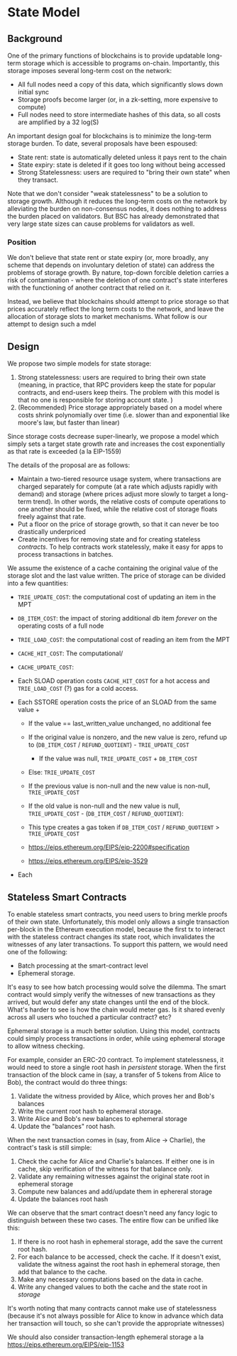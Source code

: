 # State Model

## Background

One of the primary functions of blockchains is to provide updatable long-term storage which is accessible to programs on-chain.
Importantly, this storage imposes several long-term cost on the network:

- All full nodes need a copy of this data, which significantly slows down initial sync
- Storage proofs become larger (or, in a zk-setting, more expensive to compute)
- Full nodes need to store intermediate hashes of this data, so all costs are amplified by a 32 log(S)

An important design goal for blockchains is to minimize the long-term storage burden. To date, several proposals have been espoused:

- State rent: state is automatically deleted unless it pays rent to the chain
- State expiry: state is deleted if it goes too long without being accessed
- Strong Statelessness: users are required to "bring their own state" when they transact.

Note that we don't consider "weak statelessness" to be a solution to storage growth. Although it reduces the long-term costs on the network
by alleviating the burden on non-consensus nodes, it does nothing to address the burden placed on validators. But BSC has already demonstrated
that very large state sizes can cause problems for validators as well.

### Position

We don't believe that state rent or state expiry (or, more broadly, any scheme that depends on involuntary deletion of state) can address
the problems of storage growth. By nature, top-down forcible deletion carries a risk of contamination - where the deletion of one contract's state interferes with the functioning of another contract that relied on it.

Instead, we believe that blockchains should attempt to price storage so that prices accurately reflect the long term costs to the network,
and leave the allocation of storage slots to market mechanisms. What follow is our attempt to design such a mdel

## Design

We propose two simple models for state storage:

1. Strong statelessness: users are required to bring their own state (meaning, in practice, that RPC providers keep the state for popular
   contracts, and end-users keep theirs. The problem with this model is that no one is responsible for storing account state. )
2. (Recommended) Price storage appropriately based on a model where costs shrink polynomially over time (i.e. slower than and
   exponential like moore's law, but faster than linear)

Since storage costs decrease super-linearly, we propose a model which simply sets a target state growth rate and increases the cost exponentially as that rate is exceeded (a la EIP-1559)

The details of the proposal are as follows:

- Maintain a two-tiered resource usage system, where transactions are charged separately
  for compute (at a rate which adjusts rapidly with demand) and storage (where prices adjust more slowly to target a long-term trend). In other
  words, the relative costs of compute operations to one another should be fixed, while the relative cost of storage floats freely against
  that rate.
- Put a floor on the price of storage growth, so that it can never be too drastically underpriced
- Create incentives for removing state and for creating stateless _contracts_. To help contracts work statelessly, make it easy for apps to
  process transactions in batches.

We assume the existence of a cache containing the original value of the storage slot and
the last value written. The price of storage can be divided into a few quantities:

- `TRIE_UPDATE_COST`: the computational cost of updating an item in the MPT
- `DB_ITEM_COST`: the impact of storing additional db item _forever_ on the operating costs of a full node
- `TRIE_LOAD_COST`: the computational cost of reading an item from the MPT
- `CACHE_HIT_COST`: The computational/
- `CACHE_UPDATE_COST`:

- Each SLOAD operation costs `CACHE_HIT_COST` for a hot access and `TRIE_LOAD_COST` (?) gas for a cold access.
- Each SSTORE operation costs the price of an SLOAD from the same value +

  - If the value == last_written_value unchanged, no additional fee
  - If the original value is nonzero, and the new value is zero, refund up to (`DB_ITEM_COST` / `REFUND_QUOTIENT`) - `TRIE_UPDATE_COST`

    - If the value was null, `TRIE_UPDATE_COST` + `DB_ITEM_COST`

  - Else: `TRIE_UPDATE_COST`
  - If the previous value is non-null and the new value is non-null, `TRIE_UPDATE_COST`
  - If the old value is non-null and the new value is null, `TRIE_UPDATE_COST` - (`DB_ITEM_COST` / `REFUND_QUOTIENT`):
  - This type creates a gas token if `DB_ITEM_COST` / `REFUND_QUOTIENT` > `TRIE_UPDATE_COST`
  - https://eips.ethereum.org/EIPS/eip-2200#specification
  - https://eips.ethereum.org/EIPS/eip-3529

- Each

## Stateless Smart Contracts

To enable stateless smart contracts, you need users to bring merkle proofs of their own state. Unfortunately, this model
only allows a single transaction per-block in the Ethereum execution model, because the first tx to interact with the
stateless contract changes its state root, which invalidates the witnesses of any later transactions. To support this pattern, we
would need one of the following:

- Batch processing at the smart-contract level
- Ephemeral storage.

It's easy to see how batch processing would solve the dilemma. The smart contract would simply verify the witnesses of new transactions
as they arrived, but would defer any state changes until the end of the block. What's harder to see is how the chain would meter gas.
Is it shared evenly across all users who touched a particular contract? etc?

Ephemeral storage is a much better solution. Using this model, contracts could simply process transactions in order, while using
ephemeral storage to allow witness checking.

For example, consider an ERC-20 contract. To implement statelessness, it would need to store a single root hash in _persistent_ storage.
When the first transaction of the block came in (say, a transfer of 5 tokens from Alice to Bob), the contract would do three things:

1. Validate the witness provided by Alice, which proves her and Bob's balances
2. Write the current root hash to ephemeral storage.
3. Write Alice and Bob's new balances to ephemeral storage
4. Update the "balances" root hash.

When the next transaction comes in (say, from Alice -> Charlie), the contract's task is still simple:

1. Check the cache for Alice and Charlie's balances. If either one is in cache, skip verification of the witness for that balance only.
2. Validate any remaining witnesses against the original state root in ephemeral storage
3. Compute new balances and add/update them in ephereral storage
4. Update the balances root hash

We can observe that the smart contract doesn't need any fancy logic to distinguish between these two cases. The entire flow can be unified
like this:

1. If there is no root hash in ephemeral storage, add the save the current root hash.
2. For each balance to be accessed, check the cache. If it doesn't exist, validate the witness against the
   root hash in ephemeral storage, then add that balance to the cache.
3. Make any necessary computations based on the data in cache.
4. Write any changed values to both the cache and the state root in _storage_

It's worth noting that many contracts cannot make use of statelessness (because it's not always possible for Alice to know in advance which
data her transaction will touch, so she can't provide the appropriate witnesses)

We should also consider transaction-length ephemeral storage a la https://eips.ethereum.org/EIPS/eip-1153
